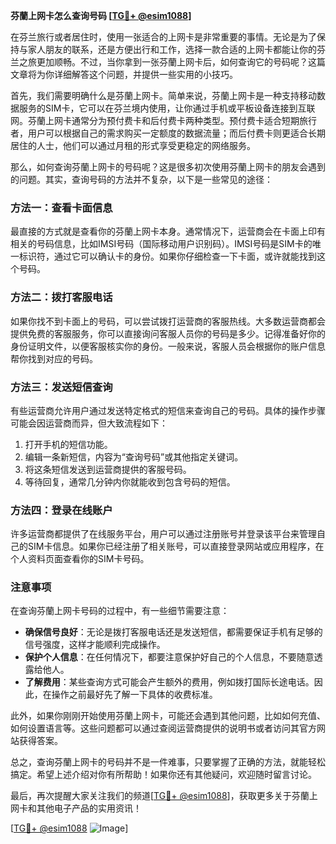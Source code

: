 **芬蘭上网卡怎么查询号码 [[TG💪+ @esim1088](https://t.me/s/esim1088)]**

在芬兰旅行或者居住时，使用一张适合的上网卡是非常重要的事情。无论是为了保持与家人朋友的联系，还是方便出行和工作，选择一款合适的上网卡都能让你的芬兰之旅更加顺畅。不过，当你拿到一张芬蘭上网卡后，如何查询它的号码呢？这篇文章将为你详细解答这个问题，并提供一些实用的小技巧。

首先，我们需要明确什么是芬蘭上网卡。简单来说，芬蘭上网卡是一种支持移动数据服务的SIM卡，它可以在芬兰境内使用，让你通过手机或平板设备连接到互联网。芬蘭上网卡通常分为预付费卡和后付费卡两种类型。预付费卡适合短期旅行者，用户可以根据自己的需求购买一定额度的数据流量；而后付费卡则更适合长期居住的人士，他们可以通过月租的形式享受更稳定的网络服务。

那么，如何查询芬蘭上网卡的号码呢？这是很多初次使用芬蘭上网卡的朋友会遇到的问题。其实，查询号码的方法并不复杂，以下是一些常见的途径：

### 方法一：查看卡面信息
最直接的方式就是查看你的芬蘭上网卡本身。通常情况下，运营商会在卡面上印有相关的号码信息，比如IMSI号码（国际移动用户识别码）。IMSI号码是SIM卡的唯一标识符，通过它可以确认卡的身份。如果你仔细检查一下卡面，或许就能找到这个号码。

### 方法二：拨打客服电话
如果你找不到卡面上的号码，可以尝试拨打运营商的客服热线。大多数运营商都会提供免费的客服服务，你可以直接询问客服人员你的号码是多少。记得准备好你的身份证明文件，以便客服核实你的身份。一般来说，客服人员会根据你的账户信息帮你找到对应的号码。

### 方法三：发送短信查询
有些运营商允许用户通过发送特定格式的短信来查询自己的号码。具体的操作步骤可能会因运营商而异，但大致流程如下：
1. 打开手机的短信功能。
2. 编辑一条新短信，内容为“查询号码”或其他指定关键词。
3. 将这条短信发送到运营商提供的客服号码。
4. 等待回复，通常几分钟内你就能收到包含号码的短信。

### 方法四：登录在线账户
许多运营商都提供了在线服务平台，用户可以通过注册账号并登录该平台来管理自己的SIM卡信息。如果你已经注册了相关账号，可以直接登录网站或应用程序，在个人资料页面查看你的SIM卡号码。

### 注意事项
在查询芬蘭上网卡号码的过程中，有一些细节需要注意：
- **确保信号良好**：无论是拨打客服电话还是发送短信，都需要保证手机有足够的信号强度，这样才能顺利完成操作。
- **保护个人信息**：在任何情况下，都要注意保护好自己的个人信息，不要随意透露给他人。
- **了解费用**：某些查询方式可能会产生额外的费用，例如拨打国际长途电话。因此，在操作之前最好先了解一下具体的收费标准。

此外，如果你刚刚开始使用芬蘭上网卡，可能还会遇到其他问题，比如如何充值、如何设置语言等。这些问题都可以通过查阅运营商提供的说明书或者访问其官方网站获得答案。

总之，查询芬蘭上网卡的号码并不是一件难事，只要掌握了正确的方法，就能轻松搞定。希望上述介绍对你有所帮助！如果你还有其他疑问，欢迎随时留言讨论。

最后，再次提醒大家关注我们的频道[[TG💪+ @esim1088](https://t.me/s/esim1088)]，获取更多关于芬蘭上网卡和其他电子产品的实用资讯！

[[TG💪+ @esim1088](https://t.me/s/esim1088) ![Image](https://i.postimg.cc/4NQfJmqS/Snipaste-2025-05-13-00-14-12.png)]